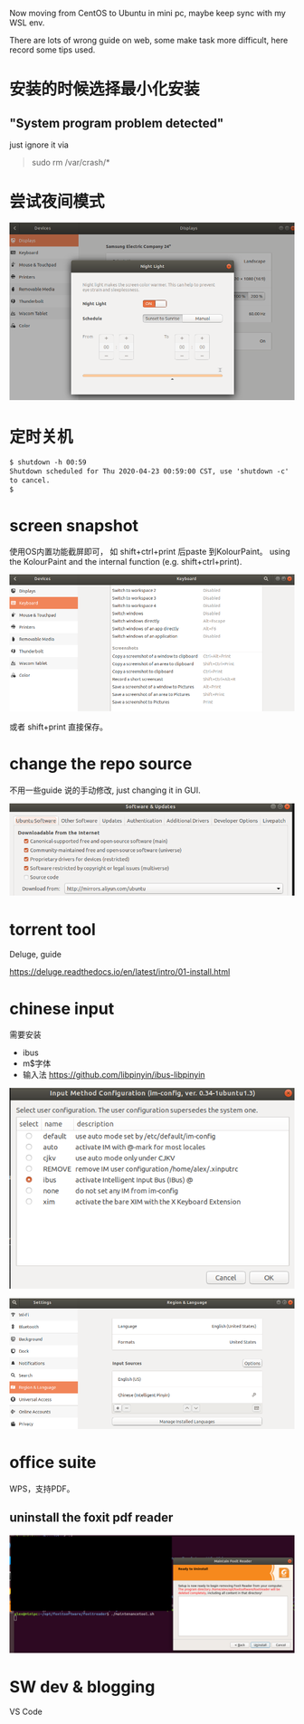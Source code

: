 Now moving from CentOS to Ubuntu in mini pc, maybe keep sync with my WSL env.

There are lots of wrong guide on web, some make task more difficult, here record some tips used.

# 安装的时候选择最小化安装
## "System program problem detected" 
just ignore it via
>sudo rm /var/crash/* 


# 尝试夜间模式
![tbd](images/u_nightlight.png)

# 定时关机
```
$ shutdown -h 00:59
Shutdown scheduled for Thu 2020-04-23 00:59:00 CST, use 'shutdown -c' to cancel.
$ 
```

# screen snapshot
使用OS内置功能截屏即可， 如 shift+ctrl+print 后paste 到KolourPaint。
using the KolourPaint and the internal function (e.g. shift+ctrl+print).

![tbd](images/u_screensnapshot.png)

或者 shift+print 直接保存。

# change the repo source
不用一些guide 说的手动修改, just changing it in GUI.

![tbd](images/u_repo.png)

# torrent tool
Deluge, guide 

https://deluge.readthedocs.io/en/latest/intro/01-install.html


# chinese input
需要安装
* ibus
* m$字体
* 输入法  https://github.com/libpinyin/ibus-libpinyin

![tbd](images/u_ibus.png)


![tbd](images/u_pinyin.png)

# office suite
WPS，支持PDF。
## uninstall the foxit pdf reader
![tbd](images/u_uninstall_foxit.png)


# SW dev & blogging
VS Code
